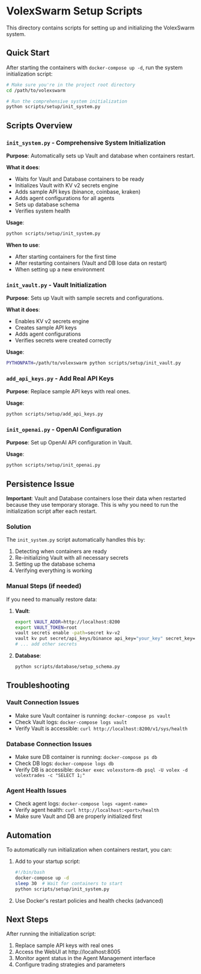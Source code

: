 # VolexSwarm Setup Scripts

This directory contains scripts for setting up and initializing the VolexSwarm system.

## Quick Start

After starting the containers with `docker-compose up -d`, run the system initialization script:

```bash
# Make sure you're in the project root directory
cd /path/to/volexswarm

# Run the comprehensive system initialization
python scripts/setup/init_system.py
```

## Scripts Overview

### `init_system.py` - Comprehensive System Initialization
**Purpose**: Automatically sets up Vault and database when containers restart.

**What it does**:
- Waits for Vault and Database containers to be ready
- Initializes Vault with KV v2 secrets engine
- Adds sample API keys (binance, coinbase, kraken)
- Adds agent configurations for all agents
- Sets up database schema
- Verifies system health

**Usage**:
```bash
python scripts/setup/init_system.py
```

**When to use**:
- After starting containers for the first time
- After restarting containers (Vault and DB lose data on restart)
- When setting up a new environment

### `init_vault.py` - Vault Initialization
**Purpose**: Sets up Vault with sample secrets and configurations.

**What it does**:
- Enables KV v2 secrets engine
- Creates sample API keys
- Adds agent configurations
- Verifies secrets were created correctly

**Usage**:
```bash
PYTHONPATH=/path/to/volexswarm python scripts/setup/init_vault.py
```

### `add_api_keys.py` - Add Real API Keys
**Purpose**: Replace sample API keys with real ones.

**Usage**:
```bash
python scripts/setup/add_api_keys.py
```

### `init_openai.py` - OpenAI Configuration
**Purpose**: Set up OpenAI API configuration in Vault.

**Usage**:
```bash
python scripts/setup/init_openai.py
```

## Persistence Issue

**Important**: Vault and Database containers lose their data when restarted because they use temporary storage. This is why you need to run the initialization script after each restart.

### Solution
The `init_system.py` script automatically handles this by:
1. Detecting when containers are ready
2. Re-initializing Vault with all necessary secrets
3. Setting up the database schema
4. Verifying everything is working

### Manual Steps (if needed)
If you need to manually restore data:

1. **Vault**:
   ```bash
   export VAULT_ADDR=http://localhost:8200
   export VAULT_TOKEN=root
   vault secrets enable -path=secret kv-v2
   vault kv put secret/api_keys/binance api_key="your_key" secret_key="your_secret"
   # ... add other secrets
   ```

2. **Database**:
   ```bash
   python scripts/database/setup_schema.py
   ```

## Troubleshooting

### Vault Connection Issues
- Make sure Vault container is running: `docker-compose ps vault`
- Check Vault logs: `docker-compose logs vault`
- Verify Vault is accessible: `curl http://localhost:8200/v1/sys/health`

### Database Connection Issues
- Make sure DB container is running: `docker-compose ps db`
- Check DB logs: `docker-compose logs db`
- Verify DB is accessible: `docker exec volexstorm-db psql -U volex -d volextrades -c "SELECT 1;"`

### Agent Health Issues
- Check agent logs: `docker-compose logs <agent-name>`
- Verify agent health: `curl http://localhost:<port>/health`
- Make sure Vault and DB are properly initialized first

## Automation

To automatically run initialization when containers restart, you can:

1. Add to your startup script:
   ```bash
   #!/bin/bash
   docker-compose up -d
   sleep 30  # Wait for containers to start
   python scripts/setup/init_system.py
   ```

2. Use Docker's restart policies and health checks (advanced)

## Next Steps

After running the initialization script:

1. Replace sample API keys with real ones
2. Access the WebUI at http://localhost:8005
3. Monitor agent status in the Agent Management interface
4. Configure trading strategies and parameters 